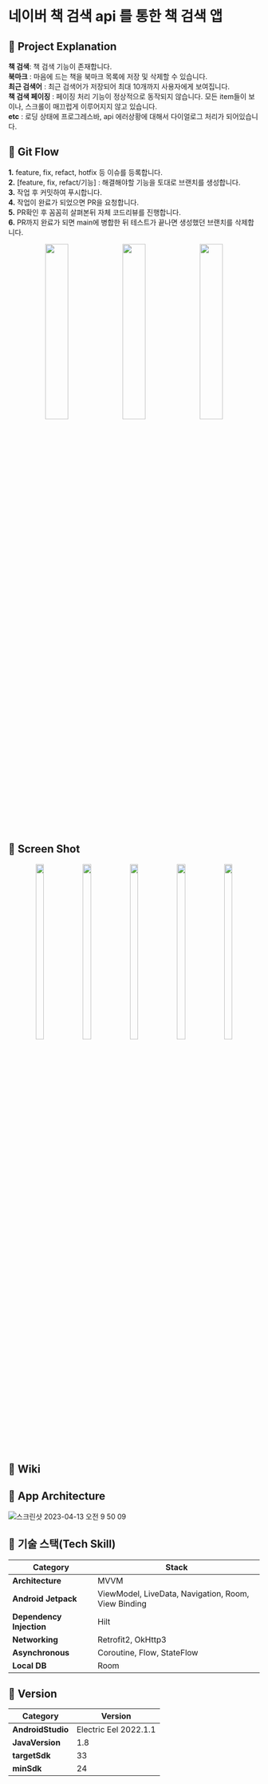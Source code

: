 
# 네이버 책 검색 api 를 통한 책 검색 앱
## 📌 Project Explanation 
<b>책 검색</b>: 책 검색 기능이 존재합니다.<br>
<b>북마크</b> : 마음에 드는 책을 북마크 목록에 저장 및 삭제할 수 있습니다.<br>
<b>최근 검색어</b> : 최근 검색어가 저장되어 최대 10개까지 사용자에게 보여집니다.<br>
<b>책 검색 페이징</b> : 페이징 처리 기능이 정상적으로 동작되지 않습니다. 모든 item들이 보이나, 스크롤이 매끄럽게 이루어지지 않고 있습니다.<br>
<b>etc</b> : 로딩 상태에 프로그레스바, api 에러상황에 대해서 다이얼로그 처리가 되어있습니다.<br>

## 📌 Git Flow
<b>1.</b> feature, fix, refact, hotfix 등 이슈를 등록합니다.<br>
<b>2.</b> [feature, fix, refact/기능] : 해결해야할 기능을 토대로 브랜치를 생성합니다.<br>
<b>3.</b> 작업 후 커밋하여 푸시합니다.<br>
<b>4.</b> 작업이 완료가 되었으면 PR을 요청합니다.<br>
<b>5.</b> PR확인 후 꼼꼼히 살펴본뒤 자체 코드리뷰를 진행합니다.<br>
<b>6.</b> PR까지 완료가 되면 main에 병합한 뒤 테스트가 끝나면 생성했던 브랜치를 삭제합니다.<br>
<p align="center">
<img src="https://user-images.githubusercontent.com/83231344/235337550-c65ab939-47fb-4f82-a7a5-d580e842564a.png" width="30%" height="30%">
<img src="https://user-images.githubusercontent.com/83231344/235337552-27c899ab-0e0d-4c10-9477-34b3f7f69c03.png" width="30%" height="30%">
<img src="https://user-images.githubusercontent.com/83231344/235337554-05fa83f4-81d1-483f-b669-43ba92593469.png" width="30%" height="30%">
</p>

## 📌 Screen Shot
<p align="center">
<img src="https://user-images.githubusercontent.com/83231344/235337087-8966fe7b-dfac-48c4-b42b-9289e6d3def1.png" width="18%" height="30%">
<img src="https://user-images.githubusercontent.com/83231344/235337097-e22315e2-db40-4502-a089-3606dc6d738d.png" width="18%" height="30%">
<img src="https://user-images.githubusercontent.com/83231344/235337104-32e0a404-152c-4397-a9a9-96d26e3ab3ad.png" width="18%" height="30%">
<img src="https://user-images.githubusercontent.com/83231344/235337107-5f1a78ba-1d84-4636-9e38-42dad9cc3afa.png" width="18%" height="30%">
<img src="https://user-images.githubusercontent.com/83231344/235337111-26780afd-5e5f-4948-9372-be057d88223a.png" width="18%" height="30%">
</p>

## 📌 Wiki

## 📌 App Architecture
![스크린샷 2023-04-13 오전 9 50 09](https://user-images.githubusercontent.com/83231344/231617438-0c5375d9-03dd-4b52-b97d-e8c0d83b339b.png)

## 📌 기술 스택(Tech Skill)
 | Category                                                   | Stack                                                   |
| ------------------------------------------------------------ | ------------------------------------------------------- |
| **Architecture**| MVVM        |
| **Android Jetpack**|  ViewModel, LiveData, Navigation, Room, View Binding |
| **Dependency Injection**| Hilt       |
| **Networking** | Retrofit2, OkHttp3           |
| **Asynchronous**                 | Coroutine, Flow, StateFlow |
| **Local DB**                 | Room |

## 📌 Version
 | Category                                                   | Version                                                   |
| ------------------------------------------------------------ | ------------------------------------------------------- |
| **AndroidStudio**| Electric Eel 2022.1.1        |
| **JavaVersion**|  1.8 |
| **targetSdk**| 33       |
| **minSdk**                 | 24 |


